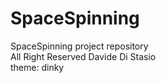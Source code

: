 # SpaceSpinning
SpaceSpinning project repository  
All Right Reserved Davide Di Stasio  
theme: dinky
